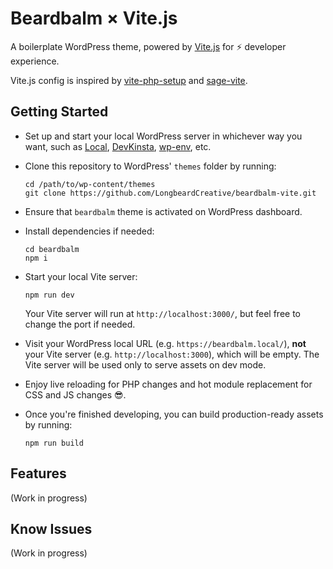 # Beardbalm &times; Vite.js

A boilerplate WordPress theme, powered by [Vite.js](https://vitejs.dev/) for ⚡️ developer experience.

Vite.js config is inspired by [vite-php-setup](https://github.com/andrefelipe/vite-php-setup) and [sage-vite](https://github.com/8bit-echo/sage-vite).

## Getting Started

- Set up and start your local WordPress server in whichever way you want, such as [Local](https://localwp.com/), [DevKinsta](https://kinsta.com/devkinsta/), [wp-env](https://developer.wordpress.org/block-editor/reference-guides/packages/packages-env/), etc.

- Clone this repository to WordPress' `themes` folder by running:

  ```shell
  cd /path/to/wp-content/themes
  git clone https://github.com/LongbeardCreative/beardbalm-vite.git
  ```

- Ensure that `beardbalm` theme is activated on WordPress dashboard.

- Install dependencies if needed:

  ```shell
  cd beardbalm
  npm i
  ```

- Start your local Vite server:

  ```shell
  npm run dev
  ```

  Your Vite server will run at `http://localhost:3000/`, but feel free to change the port if needed.

- Visit your WordPress local URL (e.g. `https://beardbalm.local/`), **not** your Vite server (e.g. `http://localhost:3000`), which will be empty. The Vite server will be used only to serve assets on dev mode.

- Enjoy live reloading for PHP changes and hot module replacement for CSS and JS changes 😎.

- Once you're finished developing, you can build production-ready assets by running:

  ```
  npm run build
  ```

## Features

(Work in progress)

## Know Issues

(Work in progress)
